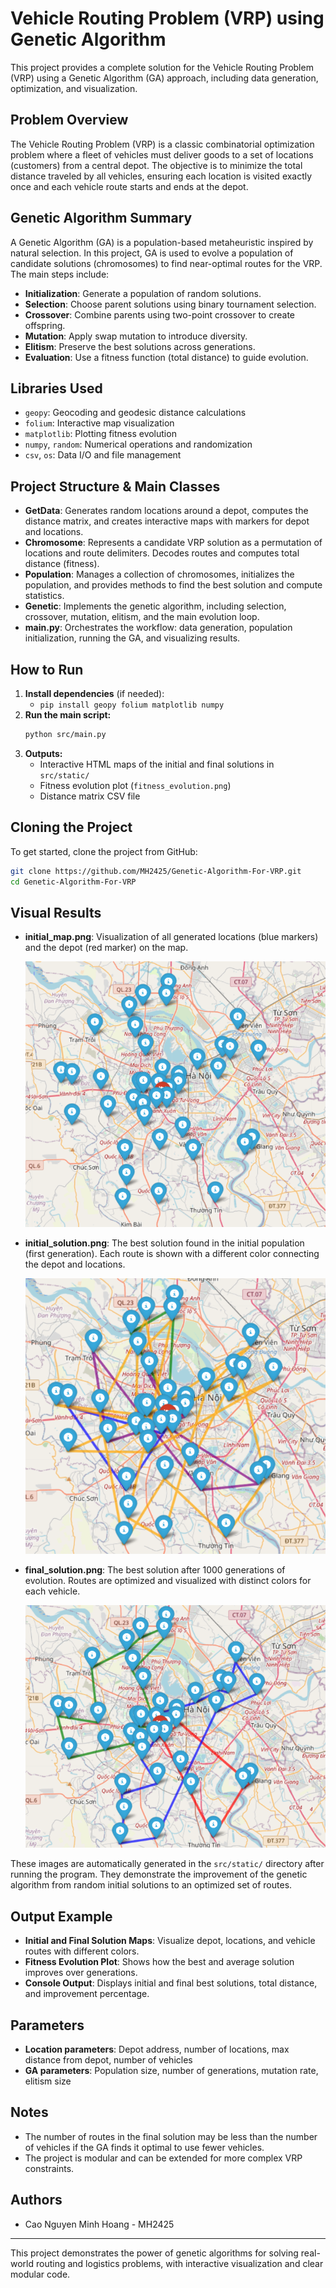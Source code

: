 # Vehicle Routing Problem (VRP) using Genetic Algorithm

This project provides a complete solution for the Vehicle Routing Problem (VRP) using a Genetic Algorithm (GA) approach, including data generation, optimization, and visualization.

## Problem Overview

The Vehicle Routing Problem (VRP) is a classic combinatorial optimization problem where a fleet of vehicles must deliver goods to a set of locations (customers) from a central depot. The objective is to minimize the total distance traveled by all vehicles, ensuring each location is visited exactly once and each vehicle route starts and ends at the depot.

## Genetic Algorithm Summary

A Genetic Algorithm (GA) is a population-based metaheuristic inspired by natural selection. In this project, GA is used to evolve a population of candidate solutions (chromosomes) to find near-optimal routes for the VRP. The main steps include:
- **Initialization**: Generate a population of random solutions.
- **Selection**: Choose parent solutions using binary tournament selection.
- **Crossover**: Combine parents using two-point crossover to create offspring.
- **Mutation**: Apply swap mutation to introduce diversity.
- **Elitism**: Preserve the best solutions across generations.
- **Evaluation**: Use a fitness function (total distance) to guide evolution.

## Libraries Used
- `geopy`: Geocoding and geodesic distance calculations
- `folium`: Interactive map visualization
- `matplotlib`: Plotting fitness evolution
- `numpy`, `random`: Numerical operations and randomization
- `csv`, `os`: Data I/O and file management

## Project Structure & Main Classes

- **GetData**: Generates random locations around a depot, computes the distance matrix, and creates interactive maps with markers for depot and locations.
- **Chromosome**: Represents a candidate VRP solution as a permutation of locations and route delimiters. Decodes routes and computes total distance (fitness).
- **Population**: Manages a collection of chromosomes, initializes the population, and provides methods to find the best solution and compute statistics.
- **Genetic**: Implements the genetic algorithm, including selection, crossover, mutation, elitism, and the main evolution loop.
- **main.py**: Orchestrates the workflow: data generation, population initialization, running the GA, and visualizing results.

## How to Run

1. **Install dependencies** (if needed):
   - `pip install geopy folium matplotlib numpy`
2. **Run the main script:**
   ```bash
   python src/main.py
   ```
3. **Outputs:**
   - Interactive HTML maps of the initial and final solutions in `src/static/`
   - Fitness evolution plot (`fitness_evolution.png`)
   - Distance matrix CSV file

## Cloning the Project

To get started, clone the project from GitHub:

```bash
git clone https://github.com/MH2425/Genetic-Algorithm-For-VRP.git
cd Genetic-Algorithm-For-VRP
```

## Visual Results

- **initial_map.png**: Visualization of all generated locations (blue markers) and the depot (red marker) on the map.

  ![Initial Map](src/static/initial_map.png)

- **initial_solution.png**: The best solution found in the initial population (first generation). Each route is shown with a different color connecting the depot and locations.

  ![Initial Solution](src/static/initial_solution.png)

- **final_solution.png**: The best solution after 1000 generations of evolution. Routes are optimized and visualized with distinct colors for each vehicle.

  ![Final Solution](src/static/final_solution.png)

These images are automatically generated in the `src/static/` directory after running the program. They demonstrate the improvement of the genetic algorithm from random initial solutions to an optimized set of routes.

## Output Example
- **Initial and Final Solution Maps**: Visualize depot, locations, and vehicle routes with different colors.
- **Fitness Evolution Plot**: Shows how the best and average solution improves over generations.
- **Console Output**: Displays initial and final best solutions, total distance, and improvement percentage.

## Parameters
- **Location parameters**: Depot address, number of locations, max distance from depot, number of vehicles
- **GA parameters**: Population size, number of generations, mutation rate, elitism size

## Notes
- The number of routes in the final solution may be less than the number of vehicles if the GA finds it optimal to use fewer vehicles.
- The project is modular and can be extended for more complex VRP constraints.

## Authors
- Cao Nguyen Minh Hoang - MH2425

---
This project demonstrates the power of genetic algorithms for solving real-world routing and logistics problems, with interactive visualization and clear modular code.


